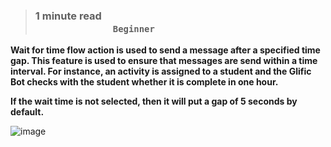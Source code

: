 > ### **1 minute read &nbsp; &nbsp; &nbsp; &nbsp; &nbsp; &nbsp; &nbsp; &nbsp; &nbsp; &nbsp; &nbsp; &nbsp; &nbsp; &nbsp; &nbsp; &nbsp; &nbsp; &nbsp; &nbsp; &nbsp; &nbsp; &nbsp; &nbsp; &nbsp; &nbsp; &nbsp; &nbsp; &nbsp; &nbsp; &nbsp; &nbsp; &nbsp; &nbsp; &nbsp; &nbsp; &nbsp; &nbsp; &nbsp; &nbsp; &nbsp; &nbsp; &nbsp; &nbsp; &nbsp; &nbsp; &nbsp; &nbsp; &nbsp; &nbsp; &nbsp; &nbsp; &nbsp; &nbsp; &nbsp; &nbsp; &nbsp; &nbsp; &nbsp; &nbsp; &nbsp; &nbsp; &nbsp;  `Beginner`**

**Wait for time flow action is used to send a message after a specified time gap. This feature is used to ensure that messages are send within a time interval. For instance, an activity is assigned to a student and the Glific Bot checks with the student whether it is complete in one hour.**

**If the wait time is not selected, then it will put a gap of 5 seconds by default.**

![image](https://user-images.githubusercontent.com/32592458/218254842-329a718e-5606-475b-b1b6-36270af2350a.png)
